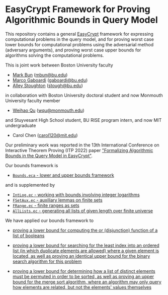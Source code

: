 EasyCrypt Framework for Proving Algorithmic Bounds in Query Model
=================================================================

This repository contains a general
[EasyCrypt](https://github.com/EasyCrypt/easycrypt) framework for
expressing computational problems in the query model, and for proving
worst case lower bounds for computational problems using the
adversarial method (adversary arguments), and proving worst case upper
bounds for algorithms solving the computational problems.

This is joint work between Boston University faculty

* [Mark Bun](https://cs-people.bu.edu/mbun/) (mbun@bu.edu)
* [Marco Gaboardi](https://cs-people.bu.edu/gaboardi/) (gaboardi@bu.edu)
* [Alley Stoughton](http://alleystoughton.us) (stough@bu.edu)

in collaboration with Boston University doctoral student and now
Monmouth University faculty member

* [Weihao Qu](https://weihaoqu.com) (wqu@monmouth.edu)

and Stuyvesant High School student, BU RISE program intern, and now
MIT undergraduate

* Carol Chen (carol120@mit.edu)

Our preliminary work was reported in the 13th International Conference on
Interactive Theorem Proving (ITP 2022) paper <a
href="https://drops.dagstuhl.de/entities/document/10.4230/LIPIcs.ITP.2022.30">"Formalizing
Algorithmic Bounds in the Query Model in EasyCrypt"</a>.

Our bounds framework is

 * [`Bounds.eca` - lower and upper bounds framework](Bounds.eca)

and is supplemented by

 * [`IntLog.ec` - working with bounds involving integer logarithms](IntLog.ec)
 * [`FSetAux.ec` - auxiliary lemmas on finite sets](FSetAux.ec)
 * [`FRange.ec` - finite ranges as sets](FRange.ec)
 * [`AllLists.ec` - generating all lists of given length over finite universe](AllLists.ec)

We have applied our bounds framework to

 * [proving a lower bound for computing the or (disjunction)
   function of a list of booleans](OrFunctionLB.ec)

 * [proving a lower bound for searching for the least index into an
   ordered list (in which duplicate elements are allowed) where a
   given element is located, as well as proving an identical upper bound for
   the binary search algorithm for this problem](searching)

 * [proving a lower bound for determining how a list of distinct
    elements must be permuted in order to be sorted, as well as proving
    an upper bound for the merge sort algorithm, where an algorithm
    may only query how elements are related, but not the elements'
    values themselves](sorting)
